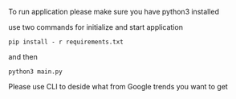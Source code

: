 To run application please make sure you have python3 installed 

use two commands for initialize and start application 

`pip install - r requirements.txt`

and then 


`python3 main.py`

Please use CLI to deside what from Google trends you want to get
